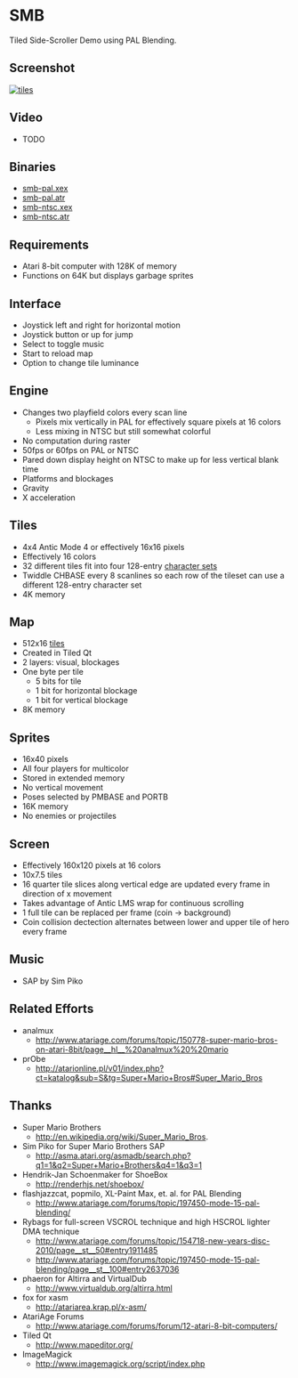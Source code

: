 SMB
===

Tiled Side-Scroller Demo using PAL Blending.

Screenshot
----------

[![tiles](https://github.com/lybrown/tiles/raw/master/screenshots/smb.png)](https://github.com/lybrown/tiles/blob/master/screenshots/smb.png)

Video
-----

* TODO

Binaries
--------

* [smb-pal.xex](https://github.com/lybrown/smb/raw/master/binaries/smb-pal.xex)
* [smb-pal.atr](https://github.com/lybrown/smb/raw/master/binaries/smb-pal.atr)
* [smb-ntsc.xex](https://github.com/lybrown/smb/raw/master/binaries/smb-ntsc.xex)
* [smb-ntsc.atr](https://github.com/lybrown/smb/raw/master/binaries/smb-ntsc.atr)

Requirements
------------

* Atari 8-bit computer with 128K of memory
* Functions on 64K but displays garbage sprites

Interface
---------

* Joystick left and right for horizontal motion
* Joystick button or up for jump
* Select to toggle music
* Start to reload map
* Option to change tile luminance

Engine
------

* Changes two playfield colors every scan line
  * Pixels mix vertically in PAL for effectively square pixels at 16 colors
  * Less mixing in NTSC but still somewhat colorful
* No computation during raster
* 50fps or 60fps on PAL or NTSC
* Pared down display height on NTSC to make up for less vertical blank time
* Platforms and blockages
* Gravity
* X acceleration

Tiles
-----

* 4x4 Antic Mode 4 or effectively 16x16 pixels
* Effectively 16 colors
* 32 different tiles fit into four 128-entry
  [character sets](https://github.com/lybrown/smb/raw/master/tileset.png)
* Twiddle CHBASE every 8 scanlines so each row of the tileset can use a
  different 128-entry character set
* 4K memory

Map
---

* 512x16 [tiles](https://github.com/lybrown/smb/blob/master/screenshots/level.png)
* Created in Tiled Qt
* 2 layers: visual, blockages
* One byte per tile
  * 5 bits for tile
  * 1 bit for horizontal blockage
  * 1 bit for vertical blockage
* 8K memory

Sprites
-------

* 16x40 pixels
* All four players for multicolor
* Stored in extended memory
* No vertical movement
* Poses selected by PMBASE and PORTB
* 16K memory
* No enemies or projectiles

Screen
------

* Effectively 160x120 pixels at 16 colors
* 10x7.5 tiles
* 16 quarter tile slices along vertical edge are updated every frame in direction of x movement
* Takes advantage of Antic LMS wrap for continuous scrolling
* 1 full tile can be replaced per frame (coin -> background)
* Coin collision dectection alternates between lower and upper tile of hero every frame

Music
-----

* SAP by Sim Piko

Related Efforts
---------------

* analmux
  * http://www.atariage.com/forums/topic/150778-super-mario-bros-on-atari-8bit/page__hl__%20analmux%20%20mario
* prObe
  * http://atarionline.pl/v01/index.php?ct=katalog&sub=S&tg=Super+Mario+Bros#Super_Mario_Bros

Thanks
------

* Super Mario Brothers
  * http://en.wikipedia.org/wiki/Super_Mario_Bros.
* Sim Piko for Super Mario Brothers SAP
  * http://asma.atari.org/asmadb/search.php?q1=1&q2=Super+Mario+Brothers&q4=1&q3=1
* Hendrik-Jan Schoenmaker for ShoeBox
  * http://renderhjs.net/shoebox/
* flashjazzcat, popmilo, XL-Paint Max, et. al. for PAL Blending
  * http://www.atariage.com/forums/topic/197450-mode-15-pal-blending/
* Rybags for full-screen VSCROL technique and high HSCROL lighter DMA technique
  * http://www.atariage.com/forums/topic/154718-new-years-disc-2010/page__st__50#entry1911485
  * http://www.atariage.com/forums/topic/197450-mode-15-pal-blending/page__st__100#entry2637036
* phaeron for Altirra and VirtualDub
  * http://www.virtualdub.org/altirra.html
* fox for xasm
  * http://atariarea.krap.pl/x-asm/
* AtariAge Forums
  * http://www.atariage.com/forums/forum/12-atari-8-bit-computers/
* Tiled Qt
  * http://www.mapeditor.org/
* ImageMagick
  * http://www.imagemagick.org/script/index.php
